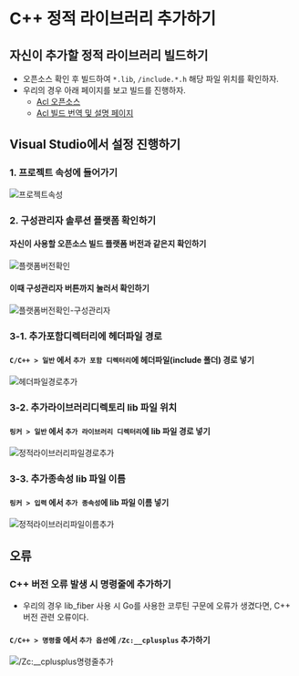 # C++ 정적 라이브러리 추가하기

## 자신이 추가할 정적 라이브러리 빌드하기
* 오픈소스 확인 후 빌드하여 `*.lib`, `/include.*.h` 해당 파일 위치를 확인하자.
* 우리의 경우 아래 페이지를 보고 빌드를 진행하자.
  + [Acl 오픈소스](https://github.com/acl-dev/acl/tree/master?tab=readme-ov-file)
  + [Acl 빌드 번역 및 설명 페이지](./Build.md)

## Visual Studio에서 설정 진행하기

### 1. 프로젝트 속성에 들어가기
![프로젝트속성](./img/CppStaticLib_01.PNG)


### 2. 구성관리자 솔루션 플랫폼 확인하기
#### 자신이 사용할 오픈소스 빌드 플랫폼 버전과 같은지 확인하기
![플랫폼버전확인](./img/CppStaticLib_00.PNG)

#### 이때 구성관리자 버튼까지 눌러서 확인하기
![플랫폼버전확인-구성관리자](./img/CppStaticLib_02.PNG)


### 3-1. 추가포함디렉터리에 헤더파일 경로
#### `C/C++ > 일반` 에서 `추가 포함 디렉터리`에 헤더파일(include 폴더) 경로 넣기
![헤더파일경로추가](./img/CppStaticLib_0301.PNG)

### 3-2. 추가라이브러리디렉토리 lib 파일 위치
#### `링커 > 일반` 에서 `추가 라이브러리 디렉터리`에 lib 파일 경로 넣기
![정적라이브러리파일경로추가](./img/CppStaticLib_0302.PNG)

### 3-3. 추가종속성 lib 파일 이름
#### `링커 > 입력` 에서 `추가 종속성`에 lib 파일 이름 넣기
![정적라이브러리파일이름추가](./img/CppStaticLib_0303.PNG)

## 오류
### C++ 버전 오류 발생 시 명령줄에 추가하기
* 우리의 경우 lib_fiber 사용 시 Go를 사용한 코루틴 구문에 오류가 생겼다면, C++ 버전 관련 오류이다.
  
#### `C/C++ > 명령줄` 에서 `추가 옵션`에 `/Zc:__cplusplus` 추가하기
![/Zc:__cplusplus명령줄추가](./img/CppStaticLib_04.PNG)





